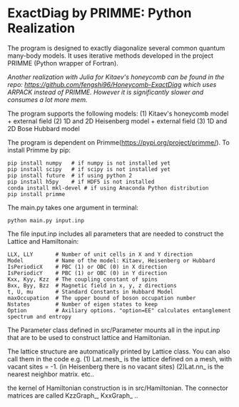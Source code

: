 # ExactDiag by PRIMME: Python Realization

The program is designed to exactly diagonalize several common quantum many-body models. It uses iterative methods developed in the project PRIMME (Python wrapper of Fortran). 



*Another realization with Julia for Kitaev's honeycomb can be found in the repo:*
*https://github.com/fengshi96/Honeycomb-ExactDiag*
*which uses ARPACK instead of PRIMME. However it is significantly slower and consumes a lot more mem.*




The program supports the following models: 
(1) Kitaev's honeycomb model + external field
(2) 1D and 2D Heisenberg model + external field
(3) 1D and 2D Bose Hubbard model 

The program is dependent on Primme(https://pypi.org/project/primme/). 
To install Primme by pip:
```
pip install numpy   # if numpy is not installed yet
pip install scipy   # if scipy is not installed yet
pip install future  # if using python 2
pip install h5py    # if HDF5 is not installed
conda install mkl-devel # if using Anaconda Python distribution
pip install primme
```

The main.py takes one argument in terminal: 

```
python main.py input.inp
```

The file input.inp includes all parameters that are needed to construct the Lattice and Hamiltonain:
```
LLX, LLY       # Number of unit cells in X and Y direction
Model          # Name of the model: Kitaev, Heisenberg or Hubbard
IsPeriodicX    # PBC (1) or OBC (0) in X direction
IsPeriodicY    # PBC (1) or OBC (0) in Y direction
Kxx, Kyy, Kzz  # The coupling constant of spins
Bxx, Byy, Bzz  # Magnetic field in x, y, z directions
t, U, mu       # Standard Constants in Hubbard Model
maxOccupation  # The upper bound of boson occupation number
Nstates        # Number of eigen states to keep
Option         # Axiliary options. "option=EE" calculates entanglement spectrum and entropy 
```




The Parameter class defined in src/Parameter mounts all in the input.inp that are to be used to construct lattice and Hamiltonian.

The lattice structure are automatically printed by Lattice class. You can also call them in the code e.g.
(1) Lat.mesh_ is the lattice defined on a mesh, with vacant sites = -1. (in Heisenberg there is no vacant sites)
(2)Lat.nn_ is the nearest neighbor matrix.
etc..

the kernel of Hamiltonian construction is in src/Hamiltonian. The connector matrices are called KzzGraph_, KxxGraph_ ..

